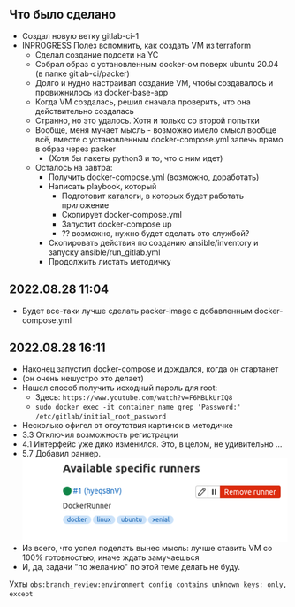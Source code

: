 ## Что было сделано

 * Создал новую ветку gitlab-ci-1
 * INPROGRESS Полез вспомнить, как создать VM из terraform
   * Сделал создание подсети на YC
   * Собрал образ с установленным docker-ом поверх ubuntu 20.04 (в папке gitlab-ci/packer)
   * Долго и нудно настраивал создание VM, чтобы создавалось и провижнилось из docker-base-app
   * Когда VM создалась, решил сначала проверить, что она действительно создалась
   * Странно, но это удалось. Хотя и только со второй попытки
   * Вообще, меня мучает мысль - возможно имело смысл вообще всё, вместе с установленным docker-compose.yml запечь прямо в образ через packer
     * (Хотя бы пакеты python3 и то, что с ним идет)
   * Осталось на завтра:
     * Получить docker-compose.yml (возможно, доработать)
     * Написать playbook, который
       * Подготовит каталоги, в которых будет работать приложение
       * Скопирует docker-compose.yml
       * Запустит docker-compose up
       * ?? возможно, нужно будет сделать это службой?
     * Скопировать действия по созданию ansible/inventory и запуску ansible/run_gitlab.yml
     * Продолжить листать методичку

## 2022.08.28 11:04
 * Будет все-таки лучше сделать packer-image с добавленным docker-compose.yml

## 2022.08.28 16:11
 * Наконец запустил docker-compose и дождался, когда он стартанет
 * (он очень нешустро это делает)
 * Нашел способ получить исходный пароль для root:
   * Здесь: `https://www.youtube.com/watch?v=F6MBLkUrIQ8`
   * `sudo docker exec -it container_name grep 'Password:' /etc/gitlab/initial_root_password`
 * Несколько офигел от отсутствия картинок в методичке
 * 3.3 Отключил возможность регистрации
 * 4.1 Интерфейс уже дико изменился. Это, в целом, не удивительно
 ...
 * 5.7 Добавил раннер. ![Картинка](../gitlab-ci/assets/registered-runners.png)
 * Из всего, что успел поделать вынес мысль: лучше ставить VM со 100% готовностью, иначе ждать замучаешься
 * И, да, задачи "по желанию" по этой теме делать не буду.

Ухты
`obs:branch_review:environment config contains unknown keys: only, except`
